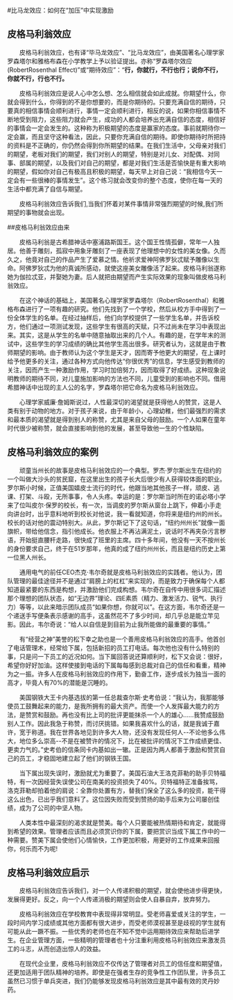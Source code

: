 #比马龙效应：如何在“加压”中实现激励

## 皮格马利翁效应

　　皮格马利翁效应，也有译“毕马龙效应”、“比马龙效应”，由美国著名心理学家罗森塔尔和雅格布森在小学教学上予以验证提出。亦称“罗森塔尔效应(RobertRosenthal Effect)”或“期待效应”：“**行，你就行，不行也行；说你不行，你就不行，行也不行。**

　　皮格马利翁效应是说人心中怎么想、怎么相信就会如此成就。你期望什么，你就会得到什么，你得到的不是你想要的，而是你期待的。只要充满自信的期待，只要真的相信事情会顺利进行，事情一定会顺利进行，相反的说，如果你相信事情不断地受到阻力，这些阻力就会产生，成功的人都会培养出充满自信的态度，相信好的事情会一定会发生的。这种称为积极期望的态度是赢家的态度。事前就期待你一定会赢，而且坚守这种看法，因此，只要你充满自信的期待。即使你期待时所把持的资料是不正确的，你仍然会得到你所期望的结果。在我们生活中，父母亲对我们的期望，老板对我们的期望，我们对别人的期望，特别是对儿女、对配偶、对同事、部属的期望，以及我们对自己的期望，都是对我们生活是否愉快是有重大影响的期望，假如你对自己有极高且积极的期望，每天早上对自己说：“我相信今天一定会有一些很棒的事情发生”。这个练习就会改变你的整个态度，使你在每一天的生活中都充满了自信与期望。

　　皮格马利翁效应告诉我们,当我们怀着对某件事情非常强烈期望的时候,我们所期望的事物就会出现。

##皮格马利翁效应由来

　　皮格马利翁是古希腊神话中塞浦路斯国王。这个国王性情孤僻，常年一人独居。他善于雕刻，孤寂中用象牙雕刻了一座表现了他理想中的女性的美女像。久而久之，他竟对自己的作品产生了爱慕之情。他祈求爱神阿佛罗狄忒赋予雕像以生命。阿佛罗狄忒为他的真诚所感动，就使这座美女雕像活了起来。皮格马利翁遂称她为伽拉忒亚，并娶她为妻。后人就把由期望而产生实际效果的现象叫做皮格马利翁效应。

　　在这个神话的基础上，美国著名心理学家罗森塔尔（RobertRosenthal）和雅格布森进行了一项有趣的研究。他们先找到了一个学校，然后从校方手中得到了一份全体学生的名单。在经过抽样后，他们向学校提供了一些学生名单，并告诉校方，他们通过一项测试发现，这些学生有很高的天赋，只不过尚未在学习中表现出来。其实，这是从学生的名单中随意抽取出来的几个人。有趣的是，在学年末的测试中，这些学生的学习成绩的确比其他学生高出很多。研究者认为，这就是由于教师期望的影响。由于教师认为这个学生是天才，因而寄予他更大的期望，在上课时给予他更多的关注，通过各种方式向他传达“你很优秀”的信息，学生感受到教师的关注，因而产生一种激励作用，学习时加倍努力，因而取得了好成绩。这种现象说明教师的期待不同，对儿童施加影响的方法也不同，儿童受到的影响也不同。借用希腊神话中出现的主人公的名字，罗森塔尔把它命名为皮格马利翁效应。

　　心理学家威廉·詹姆斯说过，人性最深切的渴望就是获得他人的赞赏，这是人类有别于动物的地方。对于孩子来说，由于年龄小，心理幼稚，他们最强烈的需求和最本质的渴望就是得到别人的称赞，尤其是来自父母的鼓励。一个人如果在童年时代很少被称赞，就会直接影响到他的发展，甚至导致他一生的个性缺陷。

## 皮格马利翁效应的案例

　　顽童当州长的故事是皮格马利翁效应的一个典型。罗杰·罗尔斯出生在纽约的一个叫做大沙头的贫民窟，在这里出生的孩子长大后很少有人获得较体面的职业。罗尔斯小时候，正值美国嬉皮士流行的时代，他跟当地其他孩子一样，顽皮、逃课、打架、斗殴，无所事事，令人头疼。幸运的是：罗尔斯当时所在的诺必塔小学来了位叫皮尔·保罗的校长，有一次，当调皮的罗尔斯从窗台上跳下，伸着小手走向讲台时，出乎意料地听到校长对他说，我一看就知道，你将来是纽约州的州长。校长的话对他的震动特别大。从此，罗尔斯记下了这句话，“纽约州州长”就像一面旗帜，带给他信念，指引他成长。他衣服上不再沾满泥土，说话时不再夹杂污言秽语，开始挺直腰杆走路，很快成了班里的主席。四十多年间，他没有一天不按州长的身份要求自己，终于在51岁那年，他真的成了纽约州州长，而且是纽约历史上第一位黑人州长。

　　通用电气的前任CEO杰克·韦尔奇就是皮格马利翁效应的实践者。他认为，团队管理的最佳途径并不是通过“肩膀上的杠杠”来实现的，而是致力于确保每个人都知道最紧要的东西是构想，并激励他们完成构想。韦尔奇在自传中用很多词汇描述那个理想的团队状态，如“无边界”理论、四E素质（精力、激发活力、锐气、执行力）等等，以此来暗示团队成员“如果你想，你就可以”。在这方面，韦尔奇还是一个递送手写便条表示感谢的高手，这虽然花不了多少时间，却几乎总是能立竿见影。因此，韦尔奇说：“给人以自信是到目前为止我所能做的最重要的事情。”

　　有“经营之神”美誉的松下幸之助也是一个善用皮格马利翁效应的高手。他首创了电话管理术，经常给下属，包括新招的员工打电话。每次他也没有什么特别的事，只是问一下员工的近况如何。当下属回答说还算顺利时，松下又会说：很好，希望你好好加油。这样使接到电话的下属每每感到总裁对自己的信任和看重，精神为之一振。许多人在皮格马利翁效应的作用下，勤奋工作，逐步成长为独当一面的高才，毕竟人有70%的潜能是沉睡的。

　　美国钢铁大王卡内基选拔的第一任总裁查尔斯·史考伯说：“我认为，我那能够使员工鼓舞起来的能力，是我所拥有的最大资产。而使一个人发挥最大能力的方法，是赞赏和鼓励。再也没有比上司的批评更能抹杀一个人的雄心……我赞成鼓励别人工作。因此我急于称赞，而讨厌挑错。如果我喜欢什么的话，就是我诚于嘉许，宽于称道。我在世界各地见到许多大人物，还没有发现任何人--不论他多么伟大，地位多么崇高--不是在被赞许的情况下，比在被批评的情况下工作成绩更佳、更卖力气的。”史考伯的信条同卡内基如出一辙。正是因为两人都善于激励和赞赏自己的员工，才稳固地建立起了他们的钢铁王国。

　　当下属出现失误时，激励就尤为重要了。美国石油大王洛克菲勒的助手贝特福特，有一次因经营失误使公司在南美的投资损失了40%。贝特福特正准备挨骂，洛克菲勒却拍着他的肩说：全靠你处置有方，替我们保全了这么多的投资，能干得这么出色，已出乎我们意料了。这位因失败而受到赞扬的助手后来为公司屡创佳绩，成为了公司的中坚人物。

　　人类本性中最深刻的渴求就是赞美。每个人只要能被热情期待和肯定，就能得到希望的效果。管理者应该而且必须赏识你的下属，要把赏识当成下属工作中的一种需要。赞美下属会使他们心情愉快，工作更加积极，用更好的工作成果来回报你，何乐而不为呢!

## 皮格马利翁效应启示

　　皮格马利翁效应告诉我们，对一个人传递积极的期望，就会使他进步得更快，发展得更好。反之，向一个人传递消极的期望则会使人自暴自弃，放弃努力。

　　皮格马利翁效应在学校教育中表现得非常明显。受老师喜爱或关注的学生，一段时间内学习成绩或其他方面都有很大进步，而受老师漠视甚至是歧视的学生就有可能从此一蹶不振。一些优秀的老师也在不知不觉中运用期待效应来帮助后进学生。在企业管理方面，一些精明的管理者也十分注重利用皮格马利翁效应来激发员工的斗志，从而创造出惊人的效益。

　　在现代企业里，皮格马利翁效应不仅传达了管理者对员工的信任度和期望值，还更加适用于团队精神的培养。即使是在强者生存的竞争性工作团队里，许多员工虽然已习惯于单兵突进，我们仍能够发现皮格马利翁效应是其中最有效的灵丹妙药。









